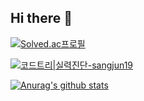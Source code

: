 ## Hi there 👋

<!--
**sangjun19/sangjun19** is a ✨ _special_ ✨ repository because its `README.md` (this file) appears on your GitHub profile.

Here are some ideas to get you started:

- 🔭 I’m currently working on ...
- 🌱 I’m currently learning ...
- 👯 I’m looking to collaborate on ...
- 🤔 I’m looking for help with ...
- 💬 Ask me about ...
- 📫 How to reach me: ...
- 😄 Pronouns: ...
- ⚡ Fun fact: ...
-->
[![Solved.ac프로필](http://mazassumnida.wtf/api/generate_badge?boj={handle})](https://solved.ac/sangjun19)

[![코드트리|실력진단-sangjun19](https://banner.codetree.ai/v1/banner/sangjun19)](https://www.codetree.ai/profiles/sangjun19)

[![Anurag's github stats](https://github-readme-stats.vercel.app/api?username=sangjun19)](https://github.com/anuraghazra/github-readme-stats)
